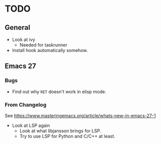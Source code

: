 # TODO

## General

- Look at ivy
  - Needed for taskrunner
- Install hook automatically somehow.

## Emacs 27

### Bugs

- Find out why `RET` doesn't work in elisp mode.

### From Changelog

See https://www.masteringemacs.org/article/whats-new-in-emacs-27-1

- Look at LSP again
  - Look at what libjansson brings for LSP.
  - Try to use LSP for Python and C/C++ at least.

